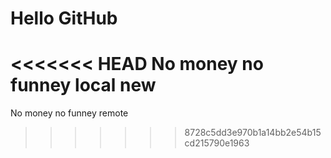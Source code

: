 # Hello GitHub
<<<<<<< HEAD
No money no funney  local new
=======
No money no funney  remote
>>>>>>> 8728c5dd3e970b1a14bb2e54b15cd215790e1963

